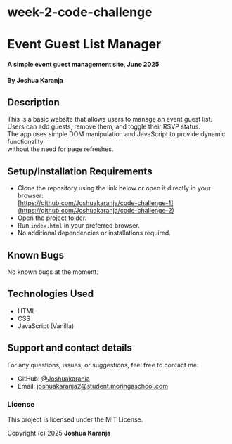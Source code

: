 # week-2-code-challenge
# Event Guest List Manager  
#### A simple event guest management site, June 2025  
#### By **Joshua Karanja**

## Description
This is a basic website that allows users to manage an event guest list.  
Users can add guests, remove them, and toggle their RSVP status.  
The app uses simple DOM manipulation and JavaScript to provide dynamic functionality  
without the need for page refreshes.

## Setup/Installation Requirements
* Clone the repository using the link below or open it directly in your browser:  
  [https://github.com/Joshuakaranja/code-challenge-1](https://github.com/Joshuakaranja/code-challenge-2)
* Open the project folder.
* Run `index.html` in your preferred browser.
* No additional dependencies or installations required.

## Known Bugs
No known bugs at the moment.

## Technologies Used
* HTML  
* CSS  
* JavaScript (Vanilla)

## Support and contact details
For any questions, issues, or suggestions, feel free to contact me:

* GitHub: [@Joshuakaranja](https://github.com/Joshuakaranja)  
* Email: joshuakaranja2@student.moringaschool.com

### License
This project is licensed under the MIT License.  

Copyright (c) 2025 **Joshua Karanja**


